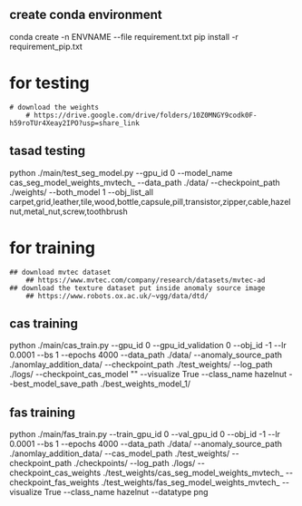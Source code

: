## create conda environment
conda create -n ENVNAME --file requirement.txt
pip install -r requirement_pip.txt

# for testing 
    # download the weights
        # https://drive.google.com/drive/folders/10Z0MNGY9codk0F-h59roTUr4Xeay2IPO?usp=share_link

## tasad testing 
python ./main/test_seg_model.py --gpu_id 0 --model_name cas_seg_model_weights_mvtech_ --data_path ./data/ --checkpoint_path ./weights/ --both_model 1 --obj_list_all carpet,grid,leather,tile,wood,bottle,capsule,pill,transistor,zipper,cable,hazelnut,metal_nut,screw,toothbrush 


# for training 
    ## download mvtec dataset
        ## https://www.mvtec.com/company/research/datasets/mvtec-ad
    ## download the texture dataset put inside anomaly source image 
        ## https://www.robots.ox.ac.uk/~vgg/data/dtd/
## cas training 
python ./main/cas_train.py --gpu_id 0 --gpu_id_validation 0 --obj_id -1 --lr 0.0001 --bs 1 --epochs 4000 --data_path ./data/ --anomaly_source_path ./anomlay_addition_data/ --checkpoint_path ./test_weights/ --log_path ./logs/ --checkpoint_cas_model "" --visualize True --class_name hazelnut --best_model_save_path ./best_weights_model_1/ 

## fas training 
python ./main/fas_train.py --train_gpu_id 0 --val_gpu_id 0 --obj_id -1 --lr 0.0001 --bs 1 --epochs 4000 --data_path ./data/ --anomaly_source_path ./anomlay_addition_data/ --cas_model_path ./test_weights/ --checkpoint_path ./checkpoints/ --log_path ./logs/ --checkpoint_cas_weights ./test_weights/cas_seg_model_weights_mvtech_ --checkpoint_fas_weights ./test_weights/fas_seg_model_weights_mvtech_ --visualize True --class_name hazelnut --datatype png 
